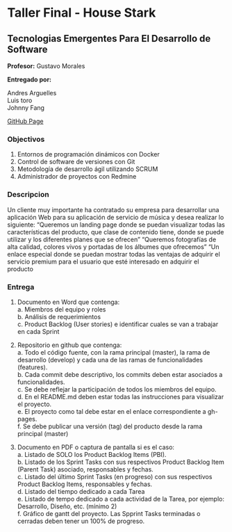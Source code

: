 # Taller Final - House Stark
## Tecnologias Emergentes Para El Desarrollo de Software

**Profesor:** Gustavo Morales

**Entregado por:**
   
Andres Arguelles   
Luis toro  
Johnny Fang  

[GitHub Page](https://johnnyfang.github.io/taller-final)

### Objectivos
1. Entornos de programación dinámicos con Docker
2. Control de software de versiones con Git
3. Metodología de desarrollo ágil utilizando SCRUM
4. Administrador de proyectos con Redmine

### Descripcion
Un cliente muy importante ha contratado su empresa para desarrollar una aplicación
Web para su aplicación de servicio de música y desea realizar lo siguiente:
“Queremos un landing page donde se puedan visualizar todas las características del
producto, que clase de contenido tiene, donde se puede utilizar y los diferentes
planes que se ofrecen”
“Queremos fotografías de alta calidad, colores vivos y portadas de los álbumes que
ofrecemos”
“Un enlace especial donde se puedan mostrar todas las ventajas de adquirir el servicio
premium para el usuario que esté interesado en adquirir el producto

### Entrega
1. Documento en Word que contenga:   
 a. Miembros del equipo y roles  
 b. Análisis de requerimientos  
 c. Product Backlog (User stories) e identificar cuales se van a trabajar en
cada Sprint   
   
2. Repositorio en github que contenga:  
 a. Todo el código fuente, con la rama principal (master), la rama de
desarrollo (develop) y cada una de las ramas de funcionalidades
(features).   
b. Cada commit debe descriptivo, los commits deben estar asociados a
funcionalidades.   
c. Se debe reflejar la participación de todos los miembros del equipo.   
d. En el README.md deben estar todas las instrucciones para visualizar el
proyecto.   
e. El proyecto como tal debe estar en el enlace correspondiente a
gh-pages.   
f. Se debe publicar una versión (tag) del producto desde la rama principal
(master)   
   
3. Documento en PDF o captura de pantalla si es el caso:   
a. Listado de SOLO los Product Backlog Items (PBI).   
b. Listado de los Sprint Tasks con sus respectivos Product Backlog Item
(Parent Task) asociado, responsables y fechas.   
c. Listado del último Sprint Tasks (en progreso) con sus respectivos
Product Backlog Items, responsables y fechas.   
d. Listado del tiempo dedicado a cada Tarea   
e. Listado de tempo dedicado a cada actividad de la Tarea, por ejemplo:
Desarrollo, Diseño, etc. (mínimo 2)   
f. Gráfico de gantt del proyecto. Las Spprint Tasks terminadas o cerradas
deben tener un 100% de progreso.   
